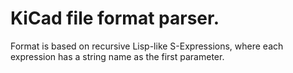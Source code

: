 # KiCad file format parser.  

Format is based on recursive Lisp-like S-Expressions, where each expression has a string name as the first parameter.